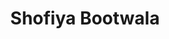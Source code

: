---
  layout: user
  title: Shofiya Bootwala
  image: shofiya.jpg
  birth_date: May 27th, 2003
  city: Vadodara
  location: Vadodra
  school: Sardar Vallabbhai Patel Institute of Technology
  tech_skills: Full Stack Developer
  hobbies: Watching Movies
  github: https://github.com/Shofiya2003
  linkedin: https://www.linkedin.com/in/shofiya-bootwala-0a1130220/
  twitter: 
  bio: I am a inquisitive Backend Developer, with a knack to learn new technologies and solve real world problems
  coordinates:
     lat : 22.3072
     lng: 73.1812
---